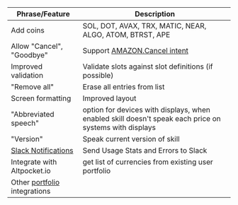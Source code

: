 
| Phrase/Feature | Description |
| --- | --- |
| Add coins                 | SOL, DOT, AVAX, TRX, MATIC, NEAR, ALGO, ATOM, BTRST, APE |
| Allow "Cancel", "Goodbye" | Support [AMAZON.Cancel intent](https://developer.amazon.com/docs/custom-skills/standard-built-in-intents.html#about-canceling-and-stopping) |
| Improved validation       | Validate slots against slot definitions (if possible) |
| "Remove all"              | Erase all entries from list |
| Screen formatting         | Improved layout |
| "Abbreviated speech"      | option for devices with displays, when enabled skill doesn't speak each price on systems with displays |
| "Version"                 | Speak current version of skill |
| [Slack Notifications](https://gist.github.com/vgeshel/1dba698aed9e8b39a464) | Send Usage Stats and Errors to Slack |
| Integrate with Altpocket.io | get list of currencies from existing user portfolio |
| Other [portfolio](https://steemit.com/bitcoin/@pedrombraz/the-best-way-to-track-your-crypto-portfolio) integrations | |
